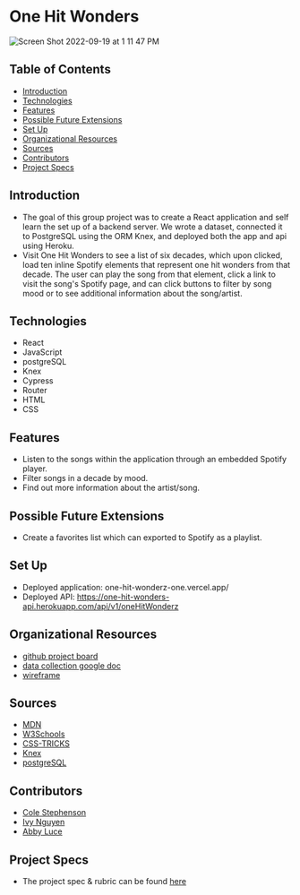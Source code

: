 # One Hit Wonders

![Screen Shot 2022-09-19 at 1 11 47 PM](https://user-images.githubusercontent.com/100726140/191096910-fa024654-646b-4e0b-b8ba-26e237f3c654.png)

## Table of Contents
  - [Introduction](#introduction)
  - [Technologies](#technologies)
  - [Features](#features)
  - [Possible Future Extensions](#possible-future-extensions)
  - [Set Up](#set-up)
  - [Organizational Resources](#organizational-resources)
  - [Sources](#sources)
  - [Contributors](#contributors)
  - [Project Specs](#project-specs)

## Introduction
  - The goal of this group project was to create a React application and self learn the set up of a backend server. We wrote a dataset, connected it to  PostgreSQL using the ORM Knex, and deployed both the app and api using Heroku. 
  - Visit One Hit Wonders to see a list of six decades, which upon clicked, load ten inline Spotify elements that represent one hit wonders from that decade. The user can play the song from that element, click a link to visit the song's Spotify page, and can click buttons to filter by song mood or to see additional information about the song/artist.

## Technologies
  - React
  - JavaScript
  - postgreSQL
  - Knex
  - Cypress
  - Router
  - HTML
  - CSS

## Features
- Listen to the songs within the application through an embedded Spotify player.
- Filter songs in a decade by mood.
- Find out more information about the artist/song.

## Possible Future Extensions
- Create a favorites list which can exported to Spotify as a playlist.

## Set Up
- Deployed application: one-hit-wonderz-one.vercel.app/
- Deployed API: https://one-hit-wonders-api.herokuapp.com/api/v1/oneHitWonderz

## Organizational Resources
- [github project board](https://github.com/users/colestephenson1/projects/1)
- [data collection google doc](https://docs.google.com/document/d/1MzZpRZ_WjslrsORh_CPJMzDTMtxBnPnhwczY1wrO8eg/edit)
- [wireframe](https://excalidraw.com/#room=ba9309875b79741e6450,P3Q_rXMLL8eVYMjxKoQrTQ)

## Sources
  - [MDN](http://developer.mozilla.org/en-US/)
  - [W3Schools](https://www.w3schools.com/)
  - [CSS-TRICKS](https://css-tricks.com/)
  - [Knex](https://knexjs.org/guide/)
  - [postgreSQL](https://www.postgresql.org/docs/current/)

## Contributors
  - [Cole Stephenson](https://github.com/colestephenson1)
  - [Ivy Nguyen](https://github.com/INguyen22)
  - [Abby Luce](https://github.com/abbyluce)

## Project Specs
  - The project spec & rubric can be found [here](https://frontend.turing.edu/projects/module-3/stretch.html)
